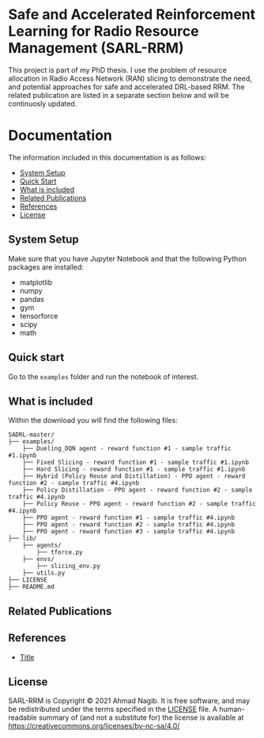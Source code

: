 # Safe and Accelerated Reinforcement Learning for Radio Resource Management (SARL-RRM)

This project is part of my PhD thesis. I use the problem of resource allocation in Radio Access Network (RAN) slicing to demonstrate the need, and potential approaches for safe and accelerated DRL-based RRM. The related publication are listed in a separate section below and will be continuosly updated. 


# Documentation

The information included in this documentation is as follows:

- [System Setup](#system-setup)
- [Quick Start](#quick-start)
- [What is included](#what-is-included)
- [Related Publications](#related-publications)
- [References](#references)
- [License](#license)


## System Setup

Make sure that you have Jupyter Notebook and that the following Python packages are installed:
- matplotlib
- numpy
- pandas
- gym
- tensorforce
- scipy
- math

## Quick start

Go to the ```examples``` folder and run the notebook of interest.


## What is included

Within the download you will find the following files:

```
SADRL-master/
├── examples/
    ├── Dueling_DQN agent - reward function #1 - sample traffic #1.ipynb
    ├── Fixed Slicing - reward function #1 - sample traffic #1.ipynb
    ├── Hard Slicing - reward function #1 - sample traffic #1.ipynb
    ├── Hybrid (Policy Reuse and Distillation) - PPO agent - reward function #2 - sample traffic #4.ipynb
    ├── Policy Distillation - PPO agent - reward function #2 - sample traffic #4.ipynb
    ├── Policy Reuse - PPO agent - reward function #2 - sample traffic #4.ipynb
    ├── PPO agent - reward function #1 - sample traffic #4.ipynb
    ├── PPO agent - reward function #2 - sample traffic #4.ipynb
    ├── PPO agent - reward function #3 - sample traffic #4.ipynb
├── lib/
    ├── agents/
        ├── tforce.py
    ├── envs/
        ├── slicing_env.py
    ├── utils.py
├── LICENSE
├── README.md
```


## Related Publications



## References

+ [Title](link)


## License

SARL-RRM is Copyright © 2021 Ahmad Nagib. It is free software, and may be redistributed under the terms specified in the [LICENSE](/LICENSE) file.
A human-readable summary of (and not a substitute for) the license is available at https://creativecommons.org/licenses/by-nc-sa/4.0/
